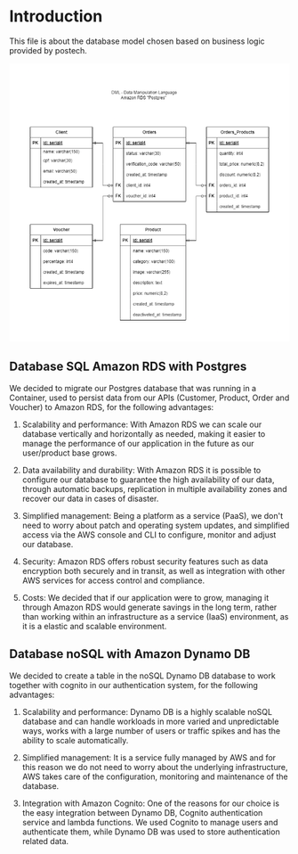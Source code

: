 # Introduction

This file is about the database model chosen based on business logic provided by postech.

<img src="./img/hf-db-model.png" width="700px" height="500px">

## Database SQL Amazon RDS with Postgres

We decided to migrate our Postgres database that was running in a Container, used to persist data from our APIs (Customer, Product, Order and Voucher) to Amazon RDS, for the following advantages:

1. Scalability and performance: With Amazon RDS we can scale our database vertically and horizontally as needed, making it easier to manage the performance of our application in the future as our user/product base grows.

2. Data availability and durability: With Amazon RDS it is possible to configure our database to guarantee the high availability of our data, through automatic backups, replication in multiple availability zones and recover our data in cases of disaster.

3. Simplified management: Being a platform as a service (PaaS), we don't need to worry about patch and operating system updates, and simplified access via the AWS console and CLI to configure, monitor and adjust our database.

4. Security: Amazon RDS offers robust security features such as data encryption both securely and in transit, as well as integration with other AWS services for access control and compliance.

5. Costs: We decided that if our application were to grow, managing it through Amazon RDS would generate savings in the long term, rather than working within an infrastructure as a service (IaaS) environment, as it is a elastic and scalable environment.


## Database noSQL with Amazon Dynamo DB

We decided to create a table in the noSQL Dynamo DB database to work together with cognito in our authentication system, for the following advantages:

1. Scalability and performance: Dynamo DB is a highly scalable noSQL database and can handle workloads in more varied and unpredictable ways, works with a large number of users or traffic spikes and has the ability to scale automatically.

2. Simplified management: It is a service fully managed by AWS and for this reason we do not need to worry about the underlying infrastructure, AWS takes care of the configuration, monitoring and maintenance of the database.

3. Integration with Amazon Cognito: One of the reasons for our choice is the easy integration between Dynamo DB, Cognito authentication service and lambda functions. We used Cognito to manage users and authenticate them, while Dynamo DB was used to store authentication related data.


